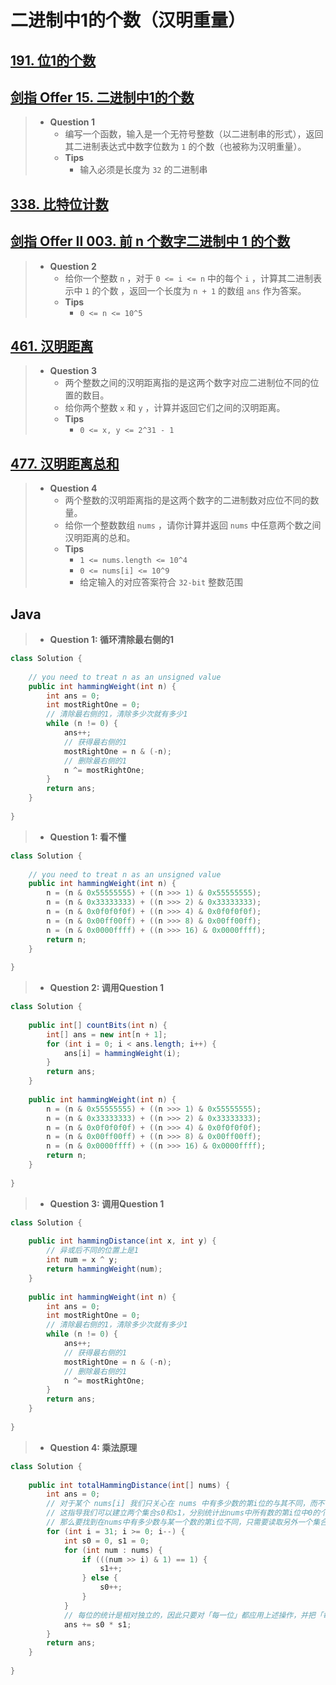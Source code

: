 # 二进制中1的个数（汉明重量）

## [191. 位1的个数](https://leetcode.cn/problems/number-of-1-bits/)

## [剑指 Offer 15. 二进制中1的个数](https://leetcode.cn/problems/er-jin-zhi-zhong-1de-ge-shu-lcof/)

> - **Question 1**
>   - 编写一个函数，输入是一个无符号整数（以二进制串的形式），返回其二进制表达式中数字位数为 `1` 的个数（也被称为汉明重量）。
>   - **Tips**
>     - 输入必须是长度为 `32` 的二进制串

## [338. 比特位计数](https://leetcode.cn/problems/counting-bits/)

## [剑指 Offer II 003. 前 n 个数字二进制中 1 的个数](https://leetcode.cn/problems/w3tCBm/)

> - **Question 2**
>   - 给你一个整数 `n` ，对于 `0 <= i <= n` 中的每个 `i` ，计算其二进制表示中 `1` 的个数 ，返回一个长度为 `n + 1` 的数组 `ans` 作为答案。
>   - **Tips**
>     - `0 <= n <= 10^5`

## [461. 汉明距离](https://leetcode.cn/problems/hamming-distance/)

> - **Question 3**
>   - 两个整数之间的汉明距离指的是这两个数字对应二进制位不同的位置的数目。
>   - 给你两个整数 `x` 和 `y` ，计算并返回它们之间的汉明距离。
>   - **Tips**
>     - `0 <= x, y <= 2^31 - 1`

## [477. 汉明距离总和](https://leetcode.cn/problems/total-hamming-distance/)

> - **Question 4**
>   - 两个整数的汉明距离指的是这两个数字的二进制数对应位不同的数量。
>   - 给你一个整数数组 `nums` ，请你计算并返回 `nums` 中任意两个数之间汉明距离的总和。
>   - **Tips**
>     - `1 <= nums.length <= 10^4`
>     - `0 <= nums[i] <= 10^9`
>     - 给定输入的对应答案符合 `32-bit` 整数范围

## Java

> - **Question 1: 循环清除最右侧的1**

```java
class Solution {
    
    // you need to treat n as an unsigned value
    public int hammingWeight(int n) {
        int ans = 0;
        int mostRightOne = 0;
        // 清除最右侧的1，清除多少次就有多少1
        while (n != 0) {
            ans++;
            // 获得最右侧的1
            mostRightOne = n & (-n);
            // 删除最右侧的1
            n ^= mostRightOne;
        }
        return ans;
    }
    
}
```

> - **Question 1: 看不懂**

```java
class Solution {
    
    // you need to treat n as an unsigned value
    public int hammingWeight(int n) {
        n = (n & 0x55555555) + ((n >>> 1) & 0x55555555);
        n = (n & 0x33333333) + ((n >>> 2) & 0x33333333);
        n = (n & 0x0f0f0f0f) + ((n >>> 4) & 0x0f0f0f0f);
        n = (n & 0x00ff00ff) + ((n >>> 8) & 0x00ff00ff);
        n = (n & 0x0000ffff) + ((n >>> 16) & 0x0000ffff);
        return n;
    }
    
}
```

> - **Question 2: 调用Question 1**

```java
class Solution {
    
    public int[] countBits(int n) {
        int[] ans = new int[n + 1];
        for (int i = 0; i < ans.length; i++) {
            ans[i] = hammingWeight(i);
        }
        return ans;
    }
    
    public int hammingWeight(int n) {
        n = (n & 0x55555555) + ((n >>> 1) & 0x55555555);
        n = (n & 0x33333333) + ((n >>> 2) & 0x33333333);
        n = (n & 0x0f0f0f0f) + ((n >>> 4) & 0x0f0f0f0f);
        n = (n & 0x00ff00ff) + ((n >>> 8) & 0x00ff00ff);
        n = (n & 0x0000ffff) + ((n >>> 16) & 0x0000ffff);
        return n;
    }
    
}
```

> - **Question 3: 调用Question 1**

```java
class Solution {
    
    public int hammingDistance(int x, int y) {
        // 异或后不同的位置上是1
        int num = x ^ y;
        return hammingWeight(num);
    }
    
    public int hammingWeight(int n) {
        int ans = 0;
        int mostRightOne = 0;
        // 清除最右侧的1，清除多少次就有多少1
        while (n != 0) {
            ans++;
            // 获得最右侧的1
            mostRightOne = n & (-n);
            // 删除最右侧的1
            n ^= mostRightOne;
        }
        return ans;
    }
    
}
```

> - **Question 4: 乘法原理**

```java
class Solution {
    
    public int totalHammingDistance(int[] nums) {
        int ans = 0;
        // 对于某个 nums[i] 我们只关心在 nums 中有多少数的第i位的与其不同，而不关心具体是哪些数与其不同，同时二进制表示中非0即1
        // 这指导我们可以建立两个集合s0和s1，分别统计出nums中所有数的第i位中0的个数和1的个数，集合中的每次x位的值。
        // 那么要找到在nums中有多少数与某一个数的第i位不同，只需要读取另外一个集合的元素个数即可，变成了O(1)操作。那么要求得第i位所有不同数的对数的个数，只需要应用乘法原理，将两者元素个数相乘即可。
        for (int i = 31; i >= 0; i--) {
            int s0 = 0, s1 = 0;
            for (int num : nums) {
                if (((num >> i) & 1) == 1) {
                    s1++;
                } else {
                    s0++;
                }
            }
            // 每位的统计是相对独立的，因此只要对「每一位」都应用上述操作，并把「每一位」的结果累加即是最终答案。
            ans += s0 * s1;
        }
        return ans;
    }
    
}
```
